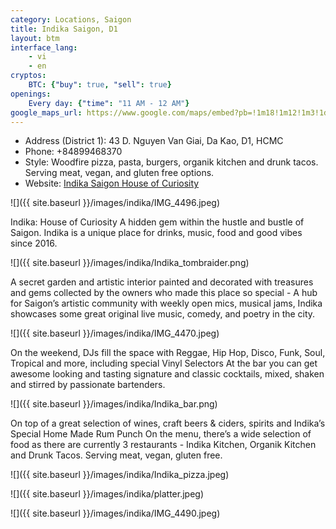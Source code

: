 ```yaml
---
category: Locations, Saigon
title: Indika Saigon, D1
layout: btm
interface_lang:
    - vi
    - en
cryptos:
    BTC: {"buy": true, "sell": true}
openings:
    Every day: {"time": "11 AM - 12 AM"}
google_maps_url: https://www.google.com/maps/embed?pb=!1m18!1m12!1m3!1d15677.019645022137!2d106.68855357145752!3d10.791778077578753!2m3!1f0!2f0!3f0!3m2!1i1024!2i768!4f13.1!3m3!1m2!1s0x317528caf9312557%3A0xb0c0c38244b4f5e0!2sIndika%20Saigon%20(House%20of%20Curiosity)!5e0!3m2!1sen!2s!4v1678859952421!5m2!1sen!2s
---
```


* Address (District 1): 43 D. Nguyen Van Giai, Da Kao, D1, HCMC
* Phone: +84899468370
* Style: Woodfire pizza, pasta, burgers, organik kitchen and drunk tacos. Serving meat, vegan, and gluten free options. 
* Website: [Indika Saigon House of Curiosity](https://www.facebook.com/IndikaSaigon/)

![]({{ site.baseurl }}/images/indika/IMG_4496.jpeg)

Indika: House of Curiosity A hidden gem within the hustle and bustle of Saigon. Indika is a unique place for drinks, music, food and good vibes since 2016. 

![]({{ site.baseurl }}/images/indika/Indika_tombraider.png)

A secret garden and artistic interior painted and decorated with treasures and gems collected by the owners who made this place so special - A hub for Saigon’s artistic community with weekly open mics, musical jams, Indika showcases some great original live music, comedy, and poetry in the city. 

![]({{ site.baseurl }}/images/indika/IMG_4470.jpeg)

On the weekend, DJs fill the space with Reggae, Hip Hop, Disco, Funk, Soul, Tropical and more, including special Vinyl Selectors At the bar you can get awesome looking and tasting signature and classic cocktails, mixed, shaken and stirred by passionate bartenders. 

![]({{ site.baseurl }}/images/indika/Indika_bar.png)

On top of a great selection of wines, craft beers & ciders, spirits and Indika’s Special Home Made Rum Punch On the menu, there’s a wide selection of food as there are currently 3 restaurants - Indika Kitchen, Organik Kitchen and Drunk Tacos. Serving meat, vegan, gluten free.

![]({{ site.baseurl }}/images/indika/Indika_pizza.jpeg)

![]({{ site.baseurl }}/images/indika/platter.jpeg)

![]({{ site.baseurl }}/images/indika/IMG_4490.jpeg)